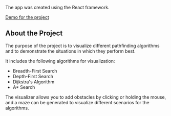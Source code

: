 The app was created using the React framework.

<a href="https://atayilmaz243.github.io/path-visualizer/">Demo for the project</a>


<h2>About the Project</h2>
The purpose of the project is to visualize different pathfinding algorithms and to demonstrate the situations in which they perform best.
<p></p>

It includes the following algorithms for visualization:
- Breadth-First Search
- Depth-First Search
- Dijkstra's Algorithm
- A* Search

The visualizer allows you to add obstacles by clicking or holding the mouse, and a maze can be generated to visualize different scenarios for the algorithms.


